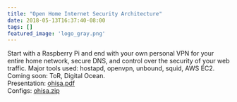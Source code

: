 ```yaml
---
title: "Open Home Internet Security Architecture"
date: 2018-05-13T16:37:40-08:00
tags: []
featured_image: 'logo_gray.png'
---
```

Start with a Raspberry Pi and end with your own personal VPN for your entire home network, secure DNS, and control over the security of your web traffic. Major tools used: hostapd, openvpn, unbound, squid, AWS EC2. Coming soon: ToR, Digital Ocean. <br />
Presentation: [ohisa.pdf](/ohisa.pdf) <br />
Configs: [ohisa.zip](/ohisa.zip)